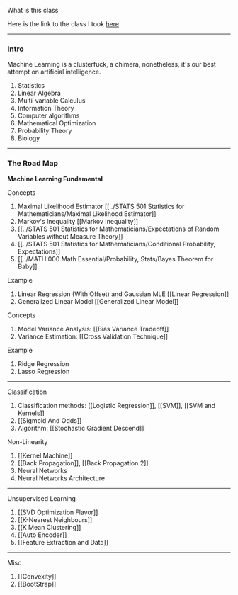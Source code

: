What is this class

Here is the link to the class I took [here](https://courses.cs.washington.edu/courses/cse446/21sp/)

---
### **Intro**

Machine Learning is a clusterfuck, a chimera, nonetheless, it's our best attempt on artificial intelligence. 

1. Statistics
2. Linear Algebra
3. Multi-variable Calculus
4. Information Theory
5. Computer algorithms
6. Mathematical Optimization
7. Probability Theory
8. Biology


---
### **The Road Map**

**Machine Learning Fundamental**

Concepts
1. Maximal Likelihood Estimator [[../STATS 501 Statistics for Mathematicians/Maximal Likelihood Estimator]]
2. Markov's Inequality [[Markov Inequality]]
3. [[../STATS 501 Statistics for Mathematicians/Expectations of Random Variables without Measure Theory]]
5. [[../STATS 501 Statistics for Mathematicians/Conditional Probability, Expectations]]
6. [[../MATH 000 Math Essential/Probability, Stats/Bayes Theorem for Baby]]

Example 
1. Linear Regression (With Offset) and Gaussian MLE [[Linear Regression]]
2. Generalized Linear Model [[Generalized Linear Model]]

Concepts
1. Model Variance Analysis: [[Bias Variance Tradeoff]]
2. Variance Estimation: [[Cross Validation Technique]]
 
Example
1. Ridge Regression
2. Lasso Regression 

---
Classification
1. Classification methods: [[Logistic Regression]], [[SVM]], [[SVM and Kernels]]
2. [[Sigmoid And Odds]]
3. Algorithm: [[Stochastic Gradient Descend]]

Non-Linearity
1. [[Kernel Machine]]
2. [[Back Propagation]], [[Back Propagation 2]]
3. Neural Networks
4. Neural Networks Architecture

---
Unsupervised Learning 
1. [[SVD Optimization Flavor]]
2. [[K-Nearest Neighbours]]
3. [[K Mean Clustering]]
4. [[Auto Encoder]] 
5. [[Feature Extraction and Data]]

---
Misc
1. [[Convexity]]
2. [[BootStrap]]